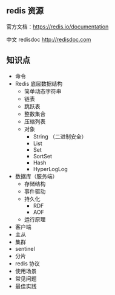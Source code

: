 ## redis 资源

官方文档：https://redis.io/documentation

中文 redisdoc http://redisdoc.com

## 知识点

* 命令
* Redis 底层数据结构
  * 简单动态字符串
  * 链表
  * 跳跃表
  * 整数集合
  * 压缩列表
  * 对象
    * String （二进制安全）
    * List
    * Set
    * SortSet
    * Hash
    * HyperLogLog
* 数据库（服务端）
  * 存储结构
  * 事件驱动
  * 持久化
    * RDF
    * AOF
  * 运行原理
* 客户端
* 主从
* 集群
* sentinel
* 分片
* redis 协议
* 使用场景
* 常见问题
* 最佳实践